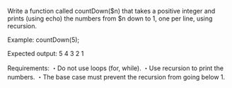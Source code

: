 Write a function called countDown($n) that takes a positive integer and prints (using echo) the numbers from $n down to 1, one per line, using recursion.

Example:
countDown(5);

Expected output:
5
4
3
2
1

Requirements:
・Do not use loops (for, while).
・Use recursion to print the numbers.
・The base case must prevent the recursion from going below 1.